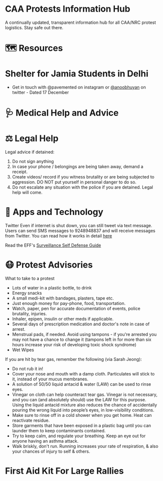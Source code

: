 # CAA Protests Information Hub

A continually updated, transparent information hub for all CAA/NRC protest logistics. Stay safe out there. 

# 🗺 Resources

# Shelter for Jamia Students in Delhi 
- Get in touch with @pavemented on instagram or [@anoobhuyan](https://twitter.com/AnooBhu/status/1206923545596461059) on twitter - Dated 17 December 

# 🩺 Medical Help and Advice


# ⚖️ Legal Help

Legal advice if detained:

1) Do not sign anything
2) In case your phone / belongings are being taken away, demand a receipt.
3) Create videos/ record if you witness brutality or are being subjected to aggression. DO NOT put yourself in personal danger to do so. 
4) Do not escalate any situation with the police if you are detained. Legal help will come.  

# 📱 Apps and Technology

Twitter
Even if internet is shut down, you can still tweet via text message. Users can send SMS messages to 9248948837 and will receive messages from Twitter. You can read how it works in detail [here](https://help.twitter.com/en/using-twitter/twitter-sms)

Read the EFF's [Surveillance Self Defense Guide](https://www.eff.org/deeplinks/2014/08/cell-phone-guide-protesters-updated-2014-edition)

# 😷 Protest Advisories

What to take to a protest
- Lots of water in a plastic bottle, to drink 
- Energy snacks 
- A small medi-kit with bandages, plasters, tape etc. 
- Just enough money for pay-phone, food, transportation. 
- Watch, paper, pen for accurate documentation of events, police brutality, injuries. 
- Inhaler, epipen, insulin or other meds if applicable. 
- Several days of prescription medication and doctor's note in case of arrest. 
- Menstrual pads, if needed. Avoid using tampons - if you're arrested you may not have a chance to change it (tampons left in for more than six hours increase your risk of developing toxic shock syndrome) 
- Wet Wipes 


If you are hit by tear gas, remember the following (via Sarah Jeong):

- Do not rub it in! 
- Cover your nose and mouth with a damp cloth. Particulates will stick to it, instead of your mucus membranes.
- A solution of 50/50 liquid antacid & water (LAW) can be used to rinse eyes.
- Vinegar on cloth can help counteract tear gas. Vinegar is not necessary, and you can (and absolutely should) use the LAW for this purpose. Using the liquid antacid mixture also reduces the chance of accidentally pouring the wrong liquid into people’s eyes, in low-visibility conditions.
- Make sure to rinse off in a cold shower when you get home. Heat can reactivate residue.
- Store garments that have been exposed in a plastic bag until you can launder them to keep contaminants contained.
- Try to keep calm, and regulate your breathing. Keep an eye out for anyone having an asthma attack.
- Walk briskly, don't run. Running increases your rate of respiration, & also your chances of injury to self & others.

# First Aid Kit For Large Rallies


